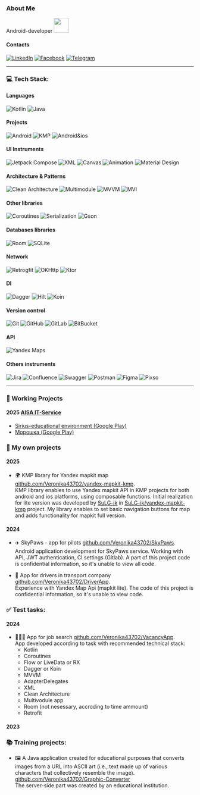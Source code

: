  ### About Me
Android-developer
<img src="https://i.giphy.com/media/v1.Y2lkPTc5MGI3NjExcHo2dXBzbThmMnd0cTR1Zm1uMm04amUxYWJxOGY2YTNldjVxY2tzdyZlcD12MV9pbnRlcm5hbF9naWZfYnlfaWQmY3Q9Zw/LHZyixOnHwDDy/giphy.gif" width="40">

#### Contacts
[![LinkedIn](https://img.shields.io/badge/-LinkedIn-blue?style=flat-square&logo=Linkedin&logoColor=white)](https://www.linkedin.com/in/veronika-firsova-624069383) 
[![Facebook](https://img.shields.io/badge/-Facebook-0866FF?style=flat-square&logo=Facebook&logoColor=white)](https://www.facebook.com/veronika43702)
[![Telegram](https://img.shields.io/badge/Telegram-blue?logo=telegram&logoColor=white)](https://t.me/nika43702) 

---
### 💻 Tech Stack:
#### Languages
![Kotlin](https://img.shields.io/badge/kotlin-7F52FF?style=for-the-badge&logo=kotlin&logoColor=white) 
![Java](https://img.shields.io/badge/java-E86D03?style=for-the-badge&logo=openjdk)

#### Projects
![Android](https://img.shields.io/badge/Android-3DDC84?style=for-the-badge&logo=Android&logoColor=white)
![KMP](https://img.shields.io/badge/KMP-7F52FF?style=for-the-badge&logo=kotlin&logoColor=white) 
![Android&ios](https://img.shields.io/badge/ios-android-3DDC84?style=plastic)

#### UI Instruments
![Jetpack Compose](https://img.shields.io/badge/Jetpack_Compose-black?style=for-the-badge&logo=jetpackcompose) 
![XML](https://img.shields.io/badge/XML-black?style=for-the-badge&logo=xml)
![Canvas](https://img.shields.io/badge/canvas-ffa382?style=for-the-badge)
![Animation](https://img.shields.io/badge/animation-ffa382?style=for-the-badge)
![Material Design](https://img.shields.io/badge/material_design-757575?style=for-the-badge&logo=materialdesign&logoColor=white)  

#### Architecture & Patterns
![Clean Architecture](https://img.shields.io/badge/Clean_Architecture-7cb543?style=for-the-badge) 
![Multimodule](https://img.shields.io/badge/Multi_Module_App-7cb543?style=for-the-badge)
![MVVM](https://img.shields.io/badge/MVVM-3258a8?style=for-the-badge)
![MVI](https://img.shields.io/badge/MVI-3258a8?style=for-the-badge)

#### Other libraries
![Coroutines](https://img.shields.io/badge/coroutines-7F52FF?style=for-the-badge&logo=kotlin&logoColor=white)
![Serialization](https://img.shields.io/badge/serialization-7F52FF?style=for-the-badge&logo=kotlin&logoColor=white)
![Gson](https://img.shields.io/badge/gson-f7940a?style=for-the-badge)

#### Databases libraries
![Room](https://img.shields.io/badge/room-005075?style=for-the-badge) 
![SQLite](https://img.shields.io/badge/SQLite-003B57?style=for-the-badge&logo=sqlite&logoColor=white)

#### Network
![Retrogfit](https://img.shields.io/badge/retrofit-48B983?style=for-the-badge)
![OKHttp](https://img.shields.io/badge/okhttp-38BBA4?style=for-the-badge)
![Ktor](https://img.shields.io/badge/ktor-7F52FF?style=for-the-badge&logo=kotlin&logoColor=white)

#### DI
![Dagger](https://img.shields.io/badge/dagger-009639?style=for-the-badge)
![Hilt](https://img.shields.io/badge/hilt-005721?style=for-the-badge) 
![Koin](https://img.shields.io/badge/koin-7F52FF?style=for-the-badge&logo=kotlin&logoColor=white)

#### Version control
![Git](https://img.shields.io/badge/Git-black?style=for-the-badge&logo=git)
![GitHub](https://img.shields.io/badge/GitHub-black?style=for-the-badge&logo=github)
![GitLab](https://img.shields.io/badge/GitLab-black?style=for-the-badge&logo=gitlab)
![BitBucket](https://img.shields.io/badge/-BitBucket-0747a6?style=for-the-badge&logo=BitBucket&logoColor=white) 

#### API
![Yandex Maps](https://img.shields.io/badge/Yandex_maps-f5da42?style=for-the-badge&logo=googlemaps&logoColor=red)

#### Others instruments
![Jira](https://img.shields.io/badge/-Jira-0747a6?style=for-the-badge&logo=jira&logoColor=white)
![Confluence](https://img.shields.io/badge/-Confluence-0747a6?style=for-the-badge&logo=Confluence&logoColor=white) 
![Swagger](https://img.shields.io/badge/-Swagger-%23Clojure?style=for-the-badge&logo=swagger&logoColor=white) 
![Postman](https://img.shields.io/badge/Postman-FF6C37?style=for-the-badge&logo=postman&logoColor=white)
![Figma](https://img.shields.io/badge/figma-F24E1E.svg?style=for-the-badge&logo=figma&logoColor=white) 
![Pixso](https://img.shields.io/badge/pixso-6428B4.svg?style=for-the-badge&logo=picsart&logoColor=EA4AAA) 


---
### 📂 Working Projects
#### 2025 [AISA IT-Service](https://www.linkedin.com/company/aisa-it-service/?trk=ppro_cprof)
- [Sirius-educational environment (Google Play)](https://play.google.com/store/apps/details?id=ru.aisa.android.ecps&hl=en)
- [Морошка (Google Play)](https://play.google.com/store/apps/details?id=ru.aisa.android.yanao&hl=en)


### 📂 My own projects
#### 2025
- 🌍 KMP library for Yandex mapkit map
[github.com/Veronika43702/yandex-mapkit-kmp](https://github.com/Veronika43702/yandex-mapkit-kmp).  
KMP library enables to use Yandex mapkit API in KMP projects for both android and ios platforms, using composable functions.
Initial realization for lite version was developed by [SuLG-ik](https://github.com/SuLG-ik) in [SuLG-ik/yandex-mapkit-kmp](https://github.com/SuLG-ik/yandex-mapkit-kmp) project.
My library enables to set basic navigation buttons for map and adds functionality for mapkit full version.

#### 2024
- ✈️ SkyPaws - app for pilots 
[github.com/Veronika43702/SkyPaws](https://github.com/Veronika43702/SkyPaws).  
Android application development for SkyPaws service. Working with API, JWT authentication, CI settings (Gitlab).
A part of this project code is confidential information, so it's unable to view all code.

- 🚚 App for drivers in transport company
[github.com/Veronika43702/DriverApp](https://github.com/Veronika43702/DriverApp).  
Experience with Yandex Map Api (mapkit lite).
The code of this project is confidential information, so it's unable to view code.

### ✅ Test tasks:
#### 2024
- 👨🏻‍💻 App for job search
[github.com/Veronika43702/VacancyApp](https://github.com/Veronika43702/VacancyApp).  
App developed according to task with recommended technical stack:
  * Kotlin 
  * Coroutines
  * Flow or LiveData or RX 
  * Dagger or Koin
  * MVVM
  * AdapterDelegates
  * XML
  * Clean Architecture
  * Multivodule app
  * Room (not nesessary, accroding to time ammount)
  * Retrofit

#### 2023
### 📚 Training projects:
- 🖼️ A Java application created for educational purposes that converts images from a URL into ASCII art (i.e., text made up of various characters that collectively resemble the image). 
[github.com/Veronika43702/Graphic-Converter](https://github.com/Veronika43702/Graphic-Converter)  
The server-side part was created by an educational institution.



